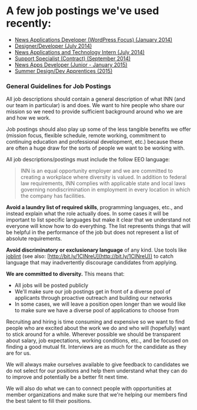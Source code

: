 # A few job postings we've used recently:

-  [News Applications Developer (WordPress Focus) (January 2014)](news-apps-developer-wordpress.md)
-  [Designer/Developer (July 2014)](designer-job-posting.md)
-  [News Applications and Technology Intern (July 2014)](intern-posting-2014.md)
-  [Support Specialist (Contract) (September 2014)](support-specialist-posting.md)
-  [News Apps Developer (Junior - January 2015)](developer-junior.md)
-  [Summer Design/Dev Apprentices (2015)](summer-apprentice-2015.md)

### General Guidelines for Job Postings

All job descriptions should contain a general description of what INN (and our team in particular) is and does. We want to hire people who share our mission so we need to provide sufficient background around who we are and how we work.

Job postings should also play up some of the less tangible benefits we offer (mission focus, flexible schedule, remote working, commitment to continuing education and professional development, etc.) because these are often a huge draw for the sorts of people we want to be working with.

All job descriptions/postings must include the follow EEO language:

> INN is an equal opportunity employer and we are committed to creating a workplace where diversity is valued. In addition to federal law requirements, INN complies with applicable state and local laws governing nondiscrimination in employment in every location in which the company has facilities.

**Avoid a laundry list of required skills**, programming languages, etc., and instead explain what the role actually does. In some cases it will be important to list specific languages but make it clear that we understand not everyone will know how to do everything. The list represents things that will be helpful in the performance of the job but does not represent a list of absolute requirements.

**Avoid discriminatory or exclusionary language** of any kind. Use tools like [joblint](https://github.com/rowanmanning/joblint) (see also: [http://bit.ly/1CINreU](http://bit.ly/1CINreU)) to catch language that may inadvertently discourage candidates from applying.

**We are committed to diversity.** This means that:

- All jobs will be posted publicly
- We'll make sure our job postings get in front of a diverse pool of applicants through proactive outreach and building our networks 
- In some cases, we will leave a position open longer than we would like to make sure we have a diverse pool of applications to choose from

Recruiting and hiring is time consuming and expensive so we want to find people who are excited about the work we do and who will (hopefully) want to stick around for a while. Wherever possible we should be transparent about salary, job expectations, working conditions, etc., and be focused on finding a good mutual fit. Interviews are as much for the candidate as they are for us.

We will always make ourselves available to give feedback to candidates we do not select for our positions and help them understand what they can do to improve and potentially be a better fit next time.

We will also do what we can to connect people with opportunities at member organizations and make sure that we're helping our members find the best talent to fill their positions.
